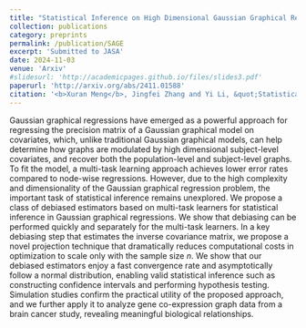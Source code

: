 ```yaml
---
title: "Statistical Inference on High Dimensional Gaussian Graphical Regression Models."
collection: publications
category: preprints
permalink: /publication/SAGE
excerpt: 'Submitted to JASA'
date: 2024-11-03
venue: 'Arxiv'
#slidesurl: 'http://academicpages.github.io/files/slides3.pdf'
paperurl: 'http://arxiv.org/abs/2411.01588'
citation: '<b>Xuran Meng</b>, Jingfei Zhang and Yi Li, &quot;Statistical Inference on High Dimensional Gaussian Graphical Regression Models.&quot; <i>arxiv: 2411.01588</i>, 2024.'
---
```

Gaussian graphical regressions have emerged as a powerful approach for regressing the precision matrix of a Gaussian graphical model on covariates, which, unlike traditional Gaussian graphical models, can help determine how graphs are modulated by high dimensional subject-level covariates, and recover both the population-level and subject-level graphs. To fit the model, a multi-task learning approach achieves lower error rates compared to node-wise regressions. However, due to the high complexity and dimensionality of the Gaussian graphical regression problem, the important task of statistical inference remains unexplored. We propose a class of debiased estimators based on multi-task learners for statistical inference in Gaussian graphical regressions. We show that debiasing can be performed quickly and separately for the multi-task learners. In a key debiasing step that estimates the inverse covariance matrix, we propose a novel projection technique that dramatically reduces computational costs in optimization to scale only with the sample size $n$. We show that our debiased estimators enjoy a fast convergence rate and asymptotically follow a normal distribution, enabling valid statistical inference such as constructing confidence intervals and performing hypothesis testing. Simulation studies confirm the practical utility of the proposed approach, and we further apply it to analyze gene co-expression graph data from a brain cancer study, revealing meaningful biological relationships. 
